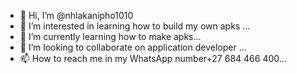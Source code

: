 - 👋 Hi, I’m @nhlakanipho1010
- 👀 I’m interested in learning how to build my own apks ...
- 🌱 I’m currently learning how to make apks...
- 💞️ I’m looking to collaborate on application developer ...
- 📫 How to reach me in my WhatsApp number+27 684 466 400...

<!---
nhlakanipho1010/nhlakanipho1010 is a ✨ special ✨ repository because its `README.md` (this file) appears on your GitHub profile.
You can click the Preview link to take a look at your changes.
--->
